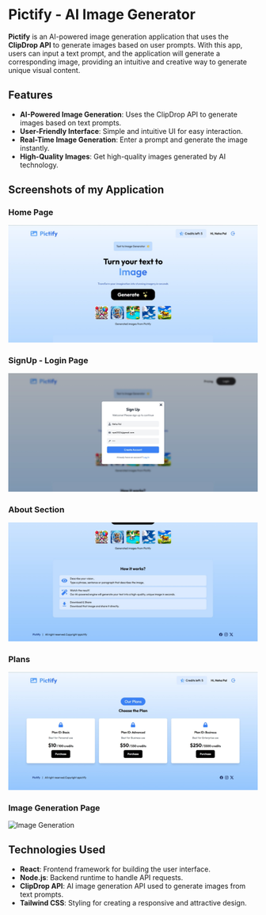 # Pictify - AI Image Generator

**Pictify** is an AI-powered image generation application that uses the **ClipDrop API** to generate images based on user prompts. With this app, users can input a text prompt, and the application will generate a corresponding image, providing an intuitive and creative way to generate unique visual content.

## Features

- **AI-Powered Image Generation**: Uses the ClipDrop API to generate images based on text prompts.
- **User-Friendly Interface**: Simple and intuitive UI for easy interaction.
- **Real-Time Image Generation**: Enter a prompt and generate the image instantly.
- **High-Quality Images**: Get high-quality images generated by AI technology.

## Screenshots of my Application

### Home Page
![Home Page](https://github.com/Neha-Pal/PICTIFY/blob/main/home.jpg)
### SignUp - Login Page
![Signup](https://github.com/Neha-Pal/PICTIFY/blob/main/signup.jpg)
### About Section
![About](https://github.com/Neha-Pal/PICTIFY/blob/main/about.jpg)
### Plans
![Plans](https://github.com/Neha-Pal/PICTIFY/blob/main/buy.jpg)
### Image Generation Page
![Image Generation]()



## Technologies Used

- **React**: Frontend framework for building the user interface.
- **Node.js**: Backend runtime to handle API requests.
- **ClipDrop API**: AI image generation API used to generate images from text prompts.
- **Tailwind CSS**: Styling for creating a responsive and attractive design.


